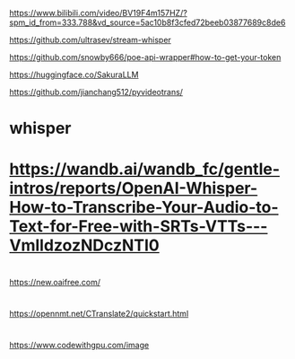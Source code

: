 https://www.bilibili.com/video/BV19F4m157HZ/?spm_id_from=333.788&vd_source=5ac10b8f3cfed72beeb03877689c8de6

https://github.com/ultrasev/stream-whisper

https://github.com/snowby666/poe-api-wrapper#how-to-get-your-token

https://huggingface.co/SakuraLLM


https://github.com/jianchang512/pyvideotrans/

# whisper

# https://wandb.ai/wandb_fc/gentle-intros/reports/OpenAI-Whisper-How-to-Transcribe-Your-Audio-to-Text-for-Free-with-SRTs-VTTs---VmlldzozNDczNTI0

#

https://new.oaifree.com/

#

https://opennmt.net/CTranslate2/quickstart.html

#

https://www.codewithgpu.com/image